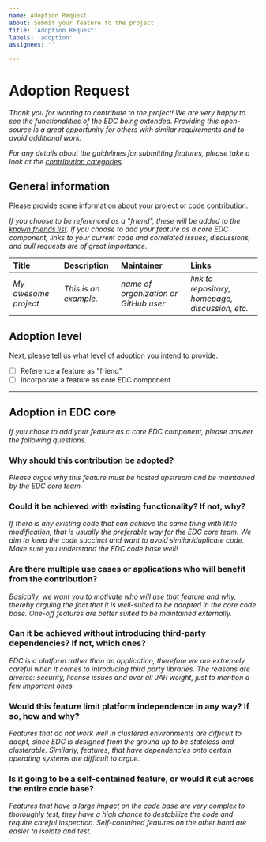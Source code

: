 ```yaml
---
name: Adoption Request
about: Submit your feature to the project
title: 'Adoption Request'
labels: 'adoption'
assignees: ''

---
```


# Adoption Request

_Thank you for wanting to contribute to the project! We are very happy to see the functionalities of the
EDC being extended. Providing this open-source is a great opportunity for others with similar requirements
and to avoid additional work._

_For any details about the guidelines for submitting features, please take a look at the
[contribution categories](https://github.com/eclipse-dataspaceconnector/DataSpaceConnector/blob/main/contribution_categories.md)._


## General information

Please provide some information about your project or code contribution. 

_If you choose to be referenced as a "friend", these will be added to the [known friends list](https://github.com/eclipse-dataspaceconnector/DataSpaceConnector/blob/main/known_friends.md)._
_If you choose to add your feature as a core EDC component, links to your current code and correlated issues,
discussions, and pull requests are of great importance._

| Title | Description | Maintainer | Links
| :--- | :--- | :--- | :---
| _My awesome project_ | _This is an example._ | _name of organization or GitHub user_ | _link to repository, homepage, discussion, etc._


## Adoption level

Next, please tell us what level of adoption you intend to provide.

- [ ] Reference a feature as "friend"
- [ ] Incorporate a feature as core EDC component

---

## Adoption in EDC core

_If you chose to add your feature as a core EDC component, please answer the following questions._

### Why should this contribution be adopted?
_Please argue why this feature must be hosted upstream and be maintained by the EDC core team._

### Could it be achieved with existing functionality? If not, why?
_If there is any existing code that can achieve the same thing with little modification, that is usually
the preferable way for the EDC core team. We aim to keep the code succinct and want to avoid similar/duplicate
code. Make sure you understand the EDC code base well!_

### Are there multiple use cases or applications who will benefit from the contribution?
_Basically, we want you to motivate who will use that feature and why, thereby arguing the fact that it
is well-suited to be adopted in the core code base. One-off features are better suited to be maintained
externally._

### Can it be achieved without introducing third-party dependencies? If not, which ones?
_EDC is a platform rather than an application, therefore we are extremely careful when it comes to introducing
third party libraries. The reasons are diverse: security, license issues and over all JAR weight, just to
mention a few important ones._

### Would this feature limit platform independence in any way? If so, how and why?
_Features that do not work well in clustered environments are difficult to adopt, since EDC is designed
from the ground up to be stateless and clusterable. Similarly, features, that have dependencies onto certain
operating systems are difficult to argue._

### Is it going to be a self-contained feature, or would it cut across the entire code base?
_Features that have a large impact on the code base are very complex to thoroughly test, they have a
high chance to destabilize the code and require careful inspection. Self-contained features on the other
hand are easier to isolate and test._
